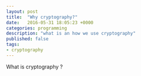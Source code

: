 ```yaml
---
layout: post
title:  "Why cryptography?"
date:   2016-05-31 18:05:23 +0000
categories: programming
description: "what is an how we use cryptography"
published: false
tags:
- cryptography
---
```


What is cryptography ?  
